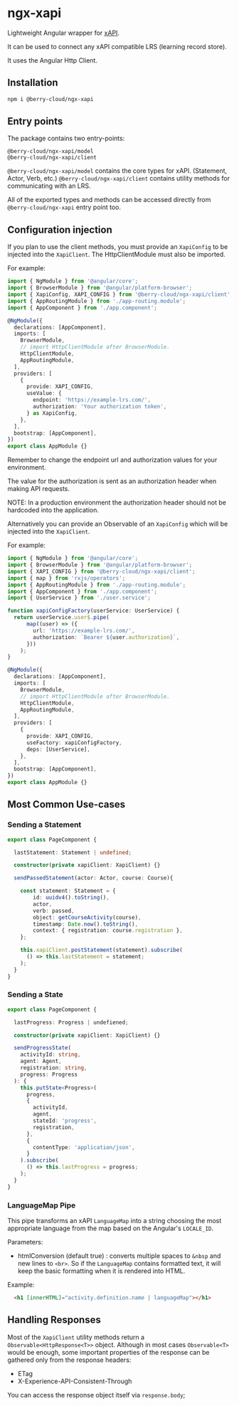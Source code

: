 # ngx-xapi

Lightweight Angular wrapper for [xAPI](https://xapi.com).

It can be used to connect any xAPI compatible LRS (learning record store).

It uses the Angular Http Client.

## Installation

```bash
npm i @berry-cloud/ngx-xapi
```

## Entry points

The package contains two entry-points:

```
@berry-cloud/ngx-xapi/model
@berry-cloud/ngx-xapi/client
```

`@berry-cloud/ngx-xapi/model` contains the core types for xAPI. (Statement, Actor, Verb, etc.)
`@berry-cloud/ngx-xapi/client` contains utility methods for communicating with an LRS.

All of the exported types and methods can be accessed directly from `@berry-cloud/ngx-xapi` entry point too.

## Configuration injection

If you plan to use the client methods, you must provide an `XapiConfig` to be injected into the `XapiClient`.
The HttpClientModule must also be imported.

For example:

```TypeScript
import { NgModule } from '@angular/core';
import { BrowserModule } from '@angular/platform-browser';
import { XapiConfig, XAPI_CONFIG } from '@berry-cloud/ngx-xapi/client';
import { AppRoutingModule } from './app-routing.module';
import { AppComponent } from './app.component';

@NgModule({
  declarations: [AppComponent],
  imports: [
    BrowserModule,
    // import HttpClientModule after BrowserModule.
    HttpClientModule,
    AppRoutingModule,
  ],
  providers: [
    {
      provide: XAPI_CONFIG,
      useValue: {
        endpoint: 'https://example-lrs.com/',
        authorization: 'Your authorization token',
      } as XapiConfig,
    },
  ],
  bootstrap: [AppComponent],
})
export class AppModule {}
```

Remember to change the endpoint url and authorization values for your environment.

The value for the authorization is sent as an authorization header when making
API requests.

NOTE: In a production environment the authorization header should not be hardcoded
into the application.

Alternatively you can provide an Observable of an `XapiConfig` which will be
injected into the `XapiClient`.

For example:

```TypeScript
import { NgModule } from '@angular/core';
import { BrowserModule } from '@angular/platform-browser';
import { XAPI_CONFIG } from '@berry-cloud/ngx-xapi/client';
import { map } from 'rxjs/operators';
import { AppRoutingModule } from './app-routing.module';
import { AppComponent } from './app.component';
import { UserService } from './user.service';

function xapiConfigFactory(userService: UserService) {
  return userService.user$.pipe(
      map((user) => ({
        url: 'https://example-lrs.com/',
        authorization: `Bearer ${user.authorization}`,
      }))
    );
}

@NgModule({
  declarations: [AppComponent],
  imports: [
    BrowserModule,
    // import HttpClientModule after BrowserModule.
    HttpClientModule,
    AppRoutingModule,
  ],
  providers: [
    {
      provide: XAPI_CONFIG,
      useFactory: xapiConfigFactory,
      deps: [UserService],
    },
  ],
  bootstrap: [AppComponent],
})
export class AppModule {}
```

## Most Common Use-cases

### Sending a Statement

```TypeScript
export class PageComponent {

  lastStatement: Statement | undefined;

  constructor(private xapiClient: XapiClient) {}

  sendPassedStatement(actor: Actor, course: Course){

    const statement: Statement = {
        id: uuidv4().toString(),
        actor,
        verb: passed,
        object: getCourseActivity(course),
        timestamp: Date.now().toString(),
        context: { registration: course.registration },
    };

    this.xapiClient.postStatement(statement).subscribe(
      () => this.lastStatement = statement;
    );
  }
}
```

### Sending a State

```TypeScript
export class PageComponent {

  lastProgress: Progress | undefiened;

  constructor(private xapiClient: XapiClient) {}

  sendProgressState(
    activityId: string,
    agent: Agent,
    registration: string,
    progress: Progress
  ): {
    this.putState<Progress>(
      progress,
      {
        activityId,
        agent,
        stateId: 'progress',
        registration,
      },
      {
        contentType: 'application/json',
      }
    ).subscribe(
      () => this.lastProgress = progress;
    );
  }
}
```

### LanguageMap Pipe

This pipe transforms an xAPI `LanguageMap` into a string choosing the most appropriate language from the map based on the Angular's `LOCALE_ID`.

Parameters:

- htmlConversion (default true) : converts multiple spaces to `&nbsp` and new lines to `<br>`. So if the `LanguageMap` contains formatted text, it will keep the basic formatting when it is rendered into HTML.

Example:

```HTML
  <h1 [innerHTML]="activity.definition.name | languageMap"></h1>
```

## Handling Responses

Most of the `XapiClient` utility methods return a `Observable<HttpResponse<T>>` object. Although in most cases `Observable<T>` would be enough, some important properties of the response can be gathered only from the response headers:

- ETag
- X-Experience-API-Consistent-Through

You can access the response object itself via `response.body`;
